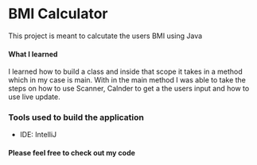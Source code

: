 # BMI Calculator
<p>This project is meant to calcutate the users BMI using Java<p>

<h4>What I learned</h4>
<p>I learned how to build a class and inside that scope it takes in a method which in my case is main. With in the main method I was able to take the steps on how to use Scanner, Calnder to get a the users input and how to use live update. </p> 

<h3>Tools used to build the application </h3> 
<ul>
  <li>IDE: IntelliJ</li>
 </ul>

<h4>Please feel free to check out my code</h4>


